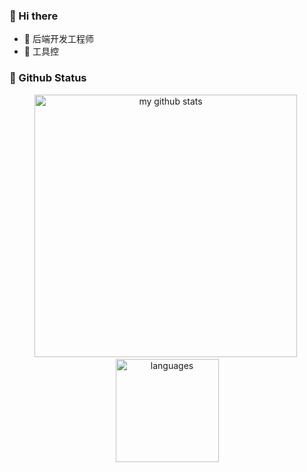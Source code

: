 ###  :tada: Hi there
- :bookmark: 后端开发工程师
- :hammer: 工具控
### 🌟 Github Status
<p align="center">
<img src="https://github-readme-stats.vercel.app/api?username=hczs&show_icons=true" alt="my github stats" width="420"/>&nbsp;
  <img src="https://github-readme-stats.vercel.app/api/top-langs/?username=hczs&layout=compact" alt="languages" height="165">
</p>
